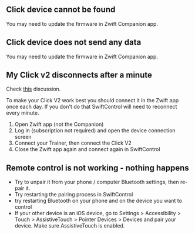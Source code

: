 ## Click device cannot be found
You may need to update the firmware in Zwift Companion app.

## Click device does not send any data
You may need to update the firmware in Zwift Companion app.

## My Click v2 disconnects after a minute
Check [this](https://github.com/jonasbark/swiftcontrol/issues/68) discussion.

To make your Click V2 work best you should connect it in the Zwift app once each day.
If you don't do that SwiftControl will need to reconnect every minute.

1. Open Zwift app (not the Companion)
2. Log in (subscription not required) and open the device connection screen
3. Connect your Trainer, then connect the Click V2
4. Close the Zwift app again and connect again in SwiftControl

## Remote control is not working - nothing happens
- Try to unpair it from your phone / computer Bluetooth settings, then re-pair it.
- Try restarting the pairing process in SwiftControl
- try restarting Bluetooth on your phone and on the device you want to control
- If your other device is an iOS device, go to Settings > Accessibility > Touch > AssistiveTouch > Pointer Devices > Devices and pair your device. Make sure AssistiveTouch is enabled.

